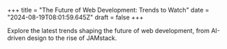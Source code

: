 +++
title = "The Future of Web Development: Trends to Watch"
date = "2024-08-19T08:01:59.645Z"
draft = false
+++

  Explore the latest trends shaping the future of web development, from AI-driven design to the rise of JAMstack.
        